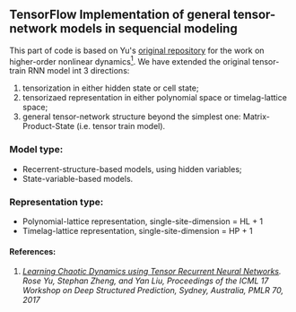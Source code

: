 ## TensorFlow Implementation of general tensor-network models in sequencial modeling

This part of code is based on Yu's [original repository](https://github.com/yuqirose/TensorRNN) for the work on higher-order nonlinear dynamics[<sup>1</sup>](http://www.stephanzheng.com/pdf/Yu_Zheng_Learning_Chaotic_Dynamics_using_Tensor_Recurrent_Neural_Networks_icml_2017.pdf). 
We have extended the original tensor-train RNN model int 3 directions:
1. tensorization in either hidden state or cell state;
2. tensorizaed representation in either polynomial space or timelag-lattice space;
3. general tensor-network structure beyond the simplest one: Matrix-Product-State (i.e. tensor train model).

### Model type:
- Recerrent-structure-based models, using hidden variables;
- State-variable-based models.

### Representation type:
- Polynomial-lattice representation, single-site-dimension = HL + 1
- Timelag-lattice representation, single-site-dimension = HP + 1

#### References:
1. _[Learning Chaotic Dynamics using Tensor Recurrent Neural Networks]((http://www.stephanzheng.com/pdf/Yu_Zheng_Learning_Chaotic_Dynamics_using_Tensor_Recurrent_Neural_Networks_icml_2017.pdf)). Rose Yu, Stephan Zheng, and Yan Liu, Proceedings of the ICML 17 Workshop on Deep Structured Prediction, Sydney, Australia, PMLR 70, 2017_

